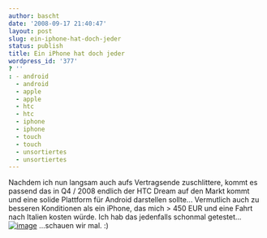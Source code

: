 ```yaml
---
author: bascht
date: '2008-09-17 21:40:47'
layout: post
slug: ein-iphone-hat-doch-jeder
status: publish
title: Ein iPhone hat doch jeder
wordpress_id: '377'
? ''
: - android
  - android
  - apple
  - apple
  - htc
  - htc
  - iphone
  - iphone
  - touch
  - touch
  - unsortiertes
  - unsortiertes
---
```


Nachdem ich nun langsam auch aufs Vertragsende zuschlittere, kommt
es passend das in Q4 / 2008 endlich der HTC Dream auf den Markt
kommt und eine solide Plattform für Android darstellen sollte...
Vermutlich auch zu besseren Konditionen als ein iPhone, das mich \>
450 EUR und eine Fahrt nach Italien kosten würde. Ich hab das
jedenfalls schonmal getestet...
[![image](http://www.bascht.com/uploads/2008/09/android-300x251.png "android")](http://www.bascht.com/uploads/2008/09/android.png)
...schauen wir mal. :)



